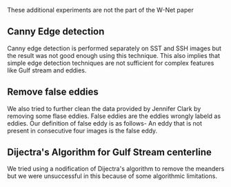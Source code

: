 These additional experiments are not the part of the W-Net paper

## Canny Edge detection
Canny edge detection is performed separately on SST and SSH images but the result was not good enough using this technique. This also implies that simple edge detection techniques are not sufficient for complex features like Gulf stream and eddies.

## Remove false eddies
We also tried to further clean the data provided by Jennifer Clark by removing some flase eddies. 
False eddies are the eddies wrongly labeld as eddies. Our definition of false eddy is as follows-
An eddy that is not present in consecutive four images is the false eddy.

## Dijectra's Algorithm for Gulf Stream centerline
We tried using a nodification of Dijectra's algorithm to remove the meanders but we were unsuccessful in this because of some algorithmic limitations. 
